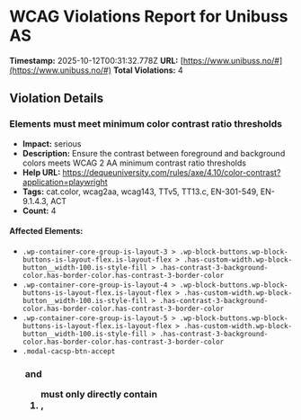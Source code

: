 # WCAG Violations Report for Unibuss AS

**Timestamp:** 2025-10-12T00:31:32.778Z
**URL:** [https://www.unibuss.no/#](https://www.unibuss.no/#)
**Total Violations:** 4

## Violation Details

### Elements must meet minimum color contrast ratio thresholds

- **Impact:** serious
- **Description:** Ensure the contrast between foreground and background colors meets WCAG 2 AA minimum contrast ratio thresholds
- **Help URL:** https://dequeuniversity.com/rules/axe/4.10/color-contrast?application=playwright
- **Tags:** cat.color, wcag2aa, wcag143, TTv5, TT13.c, EN-301-549, EN-9.1.4.3, ACT
- **Count:** 4

#### Affected Elements:

- `.wp-container-core-group-is-layout-3 > .wp-block-buttons.wp-block-buttons-is-layout-flex.is-layout-flex > .has-custom-width.wp-block-button__width-100.is-style-fill > .has-contrast-3-background-color.has-border-color.has-contrast-3-border-color`
- `.wp-container-core-group-is-layout-4 > .wp-block-buttons.wp-block-buttons-is-layout-flex.is-layout-flex > .has-custom-width.wp-block-button__width-100.is-style-fill > .has-contrast-3-background-color.has-border-color.has-contrast-3-border-color`
- `.wp-container-core-group-is-layout-5 > .wp-block-buttons.wp-block-buttons-is-layout-flex.is-layout-flex > .has-custom-width.wp-block-button__width-100.is-style-fill > .has-contrast-3-background-color.has-border-color.has-contrast-3-border-color`
- `.modal-cacsp-btn-accept`

### <ul> and <ol> must only directly contain <li>, <script> or <template> elements

- **Impact:** serious
- **Description:** Ensure that lists are structured correctly
- **Help URL:** https://dequeuniversity.com/rules/axe/4.10/list?application=playwright
- **Tags:** cat.structure, wcag2a, wcag131, EN-301-549, EN-9.1.3.1
- **Count:** 5

#### Affected Elements:

- `.wp-container-core-navigation-is-layout-2 > .wp-block-navigation__container.is-vertical`
- `.wp-container-core-navigation-is-layout-3 > .wp-block-navigation__container.is-vertical`
- `.wp-container-core-navigation-is-layout-4 > .wp-block-navigation__container.is-vertical`
- `.wp-container-core-navigation-is-layout-5 > .wp-block-navigation__container.is-vertical`
- `.wp-container-core-navigation-is-layout-6 > .wp-block-navigation__container.is-vertical:nth-child(1)`

### Page should contain a level-one heading

- **Impact:** moderate
- **Description:** Ensure that the page, or at least one of its frames contains a level-one heading
- **Help URL:** https://dequeuniversity.com/rules/axe/4.10/page-has-heading-one?application=playwright
- **Tags:** cat.semantics, best-practice
- **Count:** 1

#### Affected Elements:

- `html`

### All page content should be contained by landmarks

- **Impact:** moderate
- **Description:** Ensure all page content is contained by landmarks
- **Help URL:** https://dequeuniversity.com/rules/axe/4.10/region?application=playwright
- **Tags:** cat.keyboard, best-practice
- **Count:** 8

#### Affected Elements:

- `.modal-cacsp-box-info > .modal-cacsp-box-content`
- `.modal-cacsp-box-info > .modal-cacsp-btns`
- `.modal-cacsp-box-settings > .modal-cacsp-box-header`
- `.modal-cacsp-box-settings > .modal-cacsp-box-content`
- `.modal-cacsp-box-settings-list > ul > li:nth-child(1)`
- `.modal-cacsp-box-settings-list > ul > li:nth-child(3)`
- `.modal-cacsp-box-settings-list > ul > li:nth-child(4)`
- `.modal-cacsp-box-settings > .modal-cacsp-btns`
